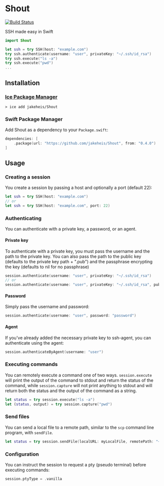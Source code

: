 # Shout

[![Build Status](https://travis-ci.org/jakeheis/Shout.svg?branch=master)](https://travis-ci.org/jakeheis/Shout)

SSH made easy in Swift

```swift
import Shout

let ssh = try SSH(host: "example.com")
try ssh.authenticate(username: "user", privateKey: "~/.ssh/id_rsa")
try ssh.execute("ls -a")
try ssh.execute("pwd")
...
```

## Installation
### [Ice Package Manager](https://github.com/jakeheis/Ice)
```shell
> ice add jakeheis/Shout
```
### Swift Package Manager
Add Shout as a dependency to your `Package.swift`:

```swift
dependencies: [
    .package(url: "https://github.com/jakeheis/Shout", from: "0.4.0")
]
```

## Usage

### Creating a session
You create a session by passing a host and optionally a port (default 22):
```swift
let ssh = try SSH(host: "example.com")
// or
let ssh = try SSH(host: "example.com", port: 22)
```

### Authenticating

You can authenticate with a private key, a password, or an agent.

#### Private key

To authenticate with a private key, you must pass the username and the path to the private key. You can also pass the path to the public key (defaults to the private key path + ".pub") and the passphrase encrypting the key (defaults to nil for no passphrase)

```swift
session.authenticate(username: "user", privateKey: "~/.ssh/id_rsa")
// or
session.authenticate(username: "user", privateKey: "~/.ssh/id_rsa", publicKey: "~/.ssh/id_rsa.pub", passphrase: "passphrase")
```

#### Password
Simply pass the username and password:
```swift
session.authenticate(username: "user", password: "password")
```

#### Agent
If you've already added the necessary private key to ssh-agent, you can authenticate using the agent:
```swift
session.authenticateByAgent(username: "user")
```

### Executing commands

You can remotely execute a command one of two ways. `session.execute` will print the output of the command to stdout and return the status of the command, while `session.capture` will not print anything to stdout and will return both the status and the output of the command as a string.
```swift
let status = try session.execute("ls -a")
let (status, output) = try session.capture("pwd")
```

### Send files

You can send a local file to a remote path, similar to the `scp` command line program, with `sendFile`.
```swift
let status = try session.sendFile(localURL: myLocalFile, remotePath: "~/cats.png", mode: 0o644)
```

### Configuration

You can instruct the session to request a pty (pseudo terminal) before executing commands:
```swift
session.ptyType = .vanilla
```
